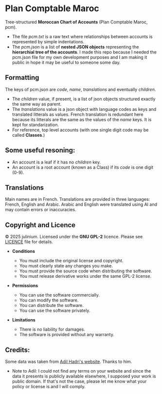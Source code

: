 # Plan Comptable Maroc
Tree-structured **Moroccan Chart of Accounts** (Plan Comptable Maroc, pcm). 
- The file *pcm.txt* is a raw text where relationships between accounts is represented by simple indentations.
- The *pcm.json* is a list of **nested JSON objects** representing the **hierarchial tree of the accounts**.
I made this repo because I needed the pcm.json file for my own development purposes and I am making it public in hope it may be useful to someone some day.
## Formatting
The keys of pcm.json are *code*, *name*, *translations* and eventually *children*. 
- The *children* value, if present, is a list of json objects structured exactly the same way as parent.
- The *translations* value is a json object with language codes as keys and translated litterals as values. French translation is redundant here because its litterals are the same as the values of the *name* keys. It is kept for standarization.
- For reference, top level accounts (with one single digit code may be called **Classes**.)
## Some useful resoning:
- An account is a leaf if it has no *children* key.
- An account is a root account (known as a Class) if its *code* is one digit (0-9).
## Translations
Main names are in French. Translations are provided in three languages: French, English and Arabic. 
Arabic and English were translated using AI and may contain errors or inaccuracies.

## Copyright and Licence
© 2025 julinium. Licensed under the **GNU GPL-2** licence. Please see [LICENCE](https://github.com/Julinium/plan_comptable_maroc/blob/main/LICENSE) file for details. 

- **Conditions**
  - You must include the original license and copyright.
  - You must clearly state any changes you make.
  - You must provide the source code when distributing the software.
  - You must release derivative works under the same GPL-2 license.

- **Permissions**
  - You can use the software commercially.
  - You can modify the software.
  - You can distribute the software.
  - You can use the software privately.

- **Limitations**
  - There is no liability for damages.
  - The software is provided without any warranty.
## Credits:
Some data was taken from [Adil Hadri's website](https://plancomptable.ma/). Thanks to him.
- Note to Adil: I could not find any terms on your website and since the data it presents is publicly available elsewhere, I supposed your work is public domain. If that's not the case, please let me know what your policy or license is and I will comply.
